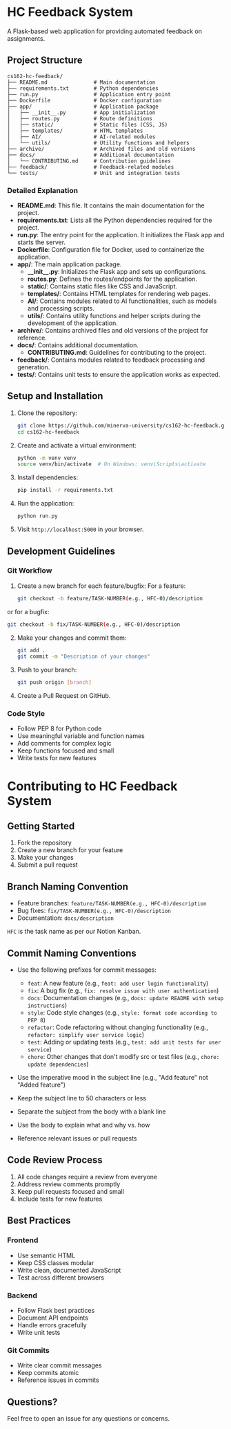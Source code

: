 # HC Feedback System

A Flask-based web application for providing automated feedback on assignments.

## Project Structure

```
cs162-hc-feedback/
├── README.md               # Main documentation
├── requirements.txt        # Python dependencies
├── run.py                  # Application entry point
├── Dockerfile              # Docker configuration
├── app/                    # Application package
│   ├── __init__.py         # App initialization
│   ├── routes.py           # Route definitions
│   ├── static/             # Static files (CSS, JS)
│   ├── templates/          # HTML templates
│   ├── AI/                 # AI-related modules
│   └── utils/              # Utility functions and helpers
├── archive/                # Archived files and old versions
├── docs/                   # Additional documentation
│   └── CONTRIBUTING.md     # Contribution guidelines
├── feedback/               # Feedback-related modules
└── tests/                  # Unit and integration tests
```

### Detailed Explanation

- **README.md**: This file. It contains the main documentation for the project.
- **requirements.txt**: Lists all the Python dependencies required for the project.
- **run.py**: The entry point for the application. It initializes the Flask app and starts the server.
- **Dockerfile**: Configuration file for Docker, used to containerize the application.
- **app/**: The main application package.
  - **\_\_init\_\_.py**: Initializes the Flask app and sets up configurations.
  - **routes.py**: Defines the routes/endpoints for the application.
  - **static/**: Contains static files like CSS and JavaScript.
  - **templates/**: Contains HTML templates for rendering web pages.
  - **AI/**: Contains modules related to AI functionalities, such as models and processing scripts.
  - **utils/**: Contains utility functions and helper scripts during the development of the application.
- **archive/**: Contains archived files and old versions of the project for reference.
- **docs/**: Contains additional documentation.
  - **CONTRIBUTING.md**: Guidelines for contributing to the project.
- **feedback/**: Contains modules related to feedback processing and generation.
- **tests/**: Contains unit tests to ensure the application works as expected.

## Setup and Installation

1. Clone the repository:

   ```bash
   git clone https://github.com/minerva-university/cs162-hc-feedback.git
   cd cs162-hc-feedback
   ```

2. Create and activate a virtual environment:

   ```bash
   python -m venv venv
   source venv/bin/activate  # On Windows: venv\Scripts\activate
   ```

3. Install dependencies:

   ```bash
   pip install -r requirements.txt
   ```

4. Run the application:

   ```bash
   python run.py
   ```

5. Visit `http://localhost:5000` in your browser.

## Development Guidelines

### Git Workflow

1. Create a new branch for each feature/bugfix:
For a feature:

   ```bash
   git checkout -b feature/TASK-NUMBER(e.g., HFC-0)/description
   ```

or for a bugfix:

   ```bash
   git checkout -b fix/TASK-NUMBER(e.g., HFC-0)/description
   ```

2. Make your changes and commit them:

   ```bash
   git add .
   git commit -m "Description of your changes"
   ```

3. Push to your branch:

   ```bash
   git push origin [branch]
   ```

4. Create a Pull Request on GitHub.

### Code Style

- Follow PEP 8 for Python code
- Use meaningful variable and function names
- Add comments for complex logic
- Keep functions focused and small
- Write tests for new features

# Contributing to HC Feedback System

## Getting Started

1. Fork the repository
2. Create a new branch for your feature
3. Make your changes
4. Submit a pull request

## Branch Naming Convention

- Feature branches: `feature/TASK-NUMBER(e.g., HFC-0)/description`
- Bug fixes: `fix/TASK-NUMBER(e.g., HFC-0)/description`
- Documentation: `docs/description`

`HFC` is the task name as per our Notion Kanban.

## Commit Naming Conventions

- Use the following prefixes for commit messages:
  - `feat`: A new feature (e.g., `feat: add user login functionality`)
  - `fix`: A bug fix (e.g., `fix: resolve issue with user authentication`)
  - `docs`: Documentation changes (e.g., `docs: update README with setup instructions`)
  - `style`: Code style changes (e.g., `style: format code according to PEP 8`)
  - `refactor`: Code refactoring without changing functionality (e.g., `refactor: simplify user service logic`)
  - `test`: Adding or updating tests (e.g., `test: add unit tests for user service`)
  - `chore`: Other changes that don't modify src or test files (e.g., `chore: update dependencies`)

- Use the imperative mood in the subject line (e.g., "Add feature" not "Added feature")
- Keep the subject line to 50 characters or less
- Separate the subject from the body with a blank line
- Use the body to explain what and why vs. how
- Reference relevant issues or pull requests

## Code Review Process

1. All code changes require a review from everyone
2. Address review comments promptly
3. Keep pull requests focused and small
4. Include tests for new features

## Best Practices

### Frontend

- Use semantic HTML
- Keep CSS classes modular
- Write clean, documented JavaScript
- Test across different browsers

### Backend

- Follow Flask best practices
- Document API endpoints
- Handle errors gracefully
- Write unit tests

### Git Commits

- Write clear commit messages
- Keep commits atomic
- Reference issues in commits

## Questions?

Feel free to open an issue for any questions or concerns.
